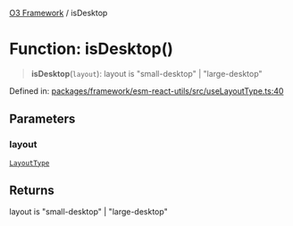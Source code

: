 [O3 Framework](../API.md) / isDesktop

# Function: isDesktop()

> **isDesktop**(`layout`): layout is "small-desktop" \| "large-desktop"

Defined in: [packages/framework/esm-react-utils/src/useLayoutType.ts:40](https://github.com/habeshabro/openmrs-esm-core/blob/main/packages/framework/esm-react-utils/src/useLayoutType.ts#L40)

## Parameters

### layout

[`LayoutType`](../type-aliases/LayoutType.md)

## Returns

layout is "small-desktop" \| "large-desktop"
